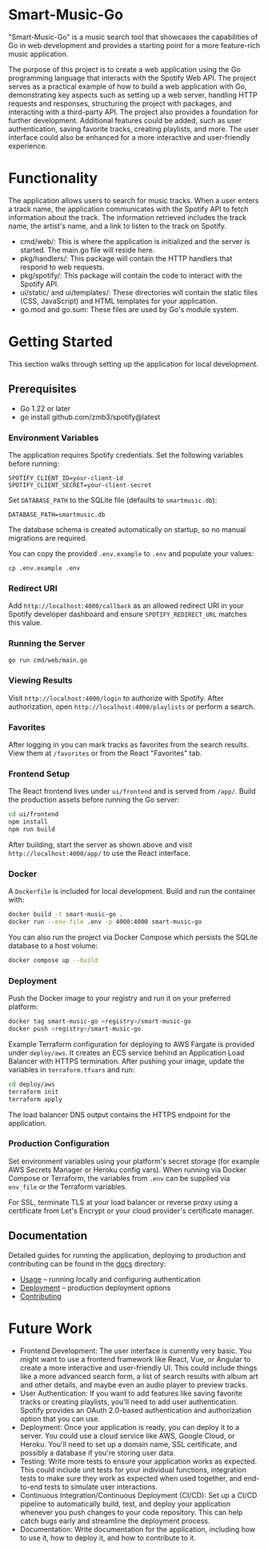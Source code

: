 # Smart-Music-Go

"Smart-Music-Go" is a music search tool that showcases the capabilities of Go in web development and provides a starting point for a more feature-rich music application.

The purpose of this project is to create a web application using the Go programming language that interacts with the Spotify Web API. The project serves as a practical example of how to build a web application with Go, demonstrating key aspects such as setting up a web server, handling HTTP requests and responses, structuring the project with packages, and interacting with a third-party API. The project also provides a foundation for further development. Additional features could be added, such as user authentication, saving favorite tracks, creating playlists, and more. The user interface could also be enhanced for a more interactive and user-friendly experience.

# Functionality
The application allows users to search for music tracks. When a user enters a track name, the application communicates with the Spotify API to fetch information about the track. The information retrieved includes the track name, the artist's name, and a link to listen to the track on Spotify.

- cmd/web/: This is where the application is initialized and the server is started. The main.go file will reside here.
- pkg/handlers/: This package will contain the HTTP handlers that respond to web requests.
- pkg/spotify/: This package will contain the code to interact with the Spotify API.
- ui/static/ and ui/templates/: These directories will contain the static files (CSS, JavaScript) and HTML templates for your application.
- go.mod and go.sum: These files are used by Go's module system.

# Getting Started
This section walks through setting up the application for local development.

## Prerequisites
- Go 1.22 or later
- go install github.com/zmb3/spotify@latest


### Environment Variables
The application requires Spotify credentials. Set the following variables before running:

```
SPOTIFY_CLIENT_ID=your-client-id
SPOTIFY_CLIENT_SECRET=your-client-secret
```

Set `DATABASE_PATH` to the SQLite file (defaults to `smartmusic.db`):

```
DATABASE_PATH=smartmusic.db
```
The database schema is created automatically on startup, so no manual migrations are required.

You can copy the provided `.env.example` to `.env` and populate your values:

```
cp .env.example .env
```

### Redirect URI
Add `http://localhost:4000/callback` as an allowed redirect URI in your Spotify
developer dashboard and ensure `SPOTIFY_REDIRECT_URL` matches this value.

### Running the Server

```bash
go run cmd/web/main.go
```

### Viewing Results
Visit `http://localhost:4000/login` to authorize with Spotify. After authorization, open `http://localhost:4000/playlists` or perform a search.

### Favorites
After logging in you can mark tracks as favorites from the search results. View them at `/favorites` or from the React "Favorites" tab.

### Frontend Setup

The React frontend lives under `ui/frontend` and is served from `/app/`.
Build the production assets before running the Go server:

```bash
cd ui/frontend
npm install
npm run build
```

After building, start the server as shown above and visit
`http://localhost:4000/app/` to use the React interface.

### Docker
A `Dockerfile` is included for local development. Build and run the container with:

```bash
docker build -t smart-music-go .
docker run --env-file .env -p 4000:4000 smart-music-go
```

You can also run the project via Docker Compose which persists the SQLite
database to a host volume:

```bash
docker compose up --build
```

### Deployment
Push the Docker image to your registry and run it on your preferred platform:

```bash
docker tag smart-music-go <registry>/smart-music-go
docker push <registry>/smart-music-go
```

Example Terraform configuration for deploying to AWS Fargate is provided under
`deploy/aws`. It creates an ECS service behind an Application Load Balancer with
HTTPS termination. After pushing your image, update the variables in
`terraform.tfvars` and run:

```bash
cd deploy/aws
terraform init
terraform apply
```

The load balancer DNS output contains the HTTPS endpoint for the application.

### Production Configuration
Set environment variables using your platform's secret storage (for example
AWS Secrets Manager or Heroku config vars). When running via Docker Compose or
Terraform, the variables from `.env` can be supplied via `env_file` or the
Terraform variables.


For SSL, terminate TLS at your load balancer or reverse proxy using a certificate
from Let's Encrypt or your cloud provider's certificate manager.

## Documentation
Detailed guides for running the application, deploying to production and
contributing can be found in the [docs](docs) directory:

- [Usage](docs/usage.md) – running locally and configuring authentication
- [Deployment](docs/deployment.md) – production deployment options
- [Contributing](CONTRIBUTING.md)



# Future Work
- Frontend Development: The user interface is currently very basic. You might want to use a frontend framework like React, Vue, or Angular to create a more interactive and user-friendly UI. This could include things like a more advanced search form, a list of search results with album art and other details, and maybe even an audio player to preview tracks.
- User Authentication: If you want to add features like saving favorite tracks or creating playlists, you'll need to add user authentication. Spotify provides an OAuth 2.0-based authentication and authorization option that you can use.
- Deployment: Once your application is ready, you can deploy it to a server. You could use a cloud service like AWS, Google Cloud, or Heroku. You'll need to set up a domain name, SSL certificate, and possibly a database if you're storing user data.
- Testing: Write more tests to ensure your application works as expected. This could include unit tests for your individual functions, integration tests to make sure they work as expected when used together, and end-to-end tests to simulate user interactions.
- Continuous Integration/Continuous Deployment (CI/CD): Set up a CI/CD pipeline to automatically build, test, and deploy your application whenever you push changes to your code repository. This can help catch bugs early and streamline the deployment process.
- Documentation: Write documentation for the application, including how to use it, how to deploy it, and how to contribute to it.
